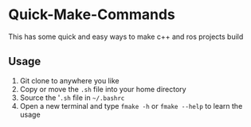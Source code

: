 # Quick-Make-Commands
This has some quick and easy ways to make c++ and ros projects build

## Usage
1. Git clone to anywhere you like
2. Copy or move the `.sh` file into your home directory
3. Source the '`.sh` file in `~/.bashrc`
4. Open a new terminal and type `fmake -h` or `fmake --help` to learn the usage
